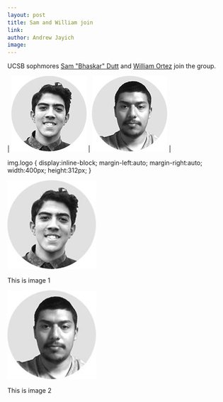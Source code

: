 ```yaml
---
layout: post
title: Sam and William join
link:
author: Andrew Jayich
image:
---
```


UCSB sophmores [Sam "Bhaskar" Dutt](/people/bhaskar-dutt/) and [William Ortez](/people/william-ortez/) join the group.


 | ![Sam](/images/people/bhaskar-dutt.jpg)  | ![William](/images/people/william-ortez.jpg)  |


img.logo
{
display:inline-block;
margin-left:auto;
margin-right:auto;
width:400px;
height:312px;
}


<div class="image123">
    <div class="imgContainer">
        <img src="/images/people/bhaskar-dutt.jpg" height="200" width="200"/>
        <p>This is image 1</p>
    </div>
    <div class="imgContainer">
        <img class="middle-img" src="/images/people/william-ortez.jpg"/ height="200" width="200"/>
        <p>This is image 2</p>
    </div>
</div>
